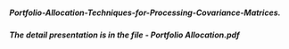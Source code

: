 ##### Portfolio-Allocation-Techniques-for-Processing-Covariance-Matrices.
##### The detail presentation is in the file - Portfolio Allocation.pdf
